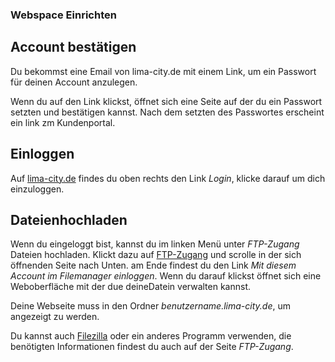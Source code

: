 ### Webspace Einrichten ###



## Account bestätigen ##

Du bekommst eine Email von lima-city.de mit einem Link, um ein Passwort für deinen Account anzulegen.

Wenn du auf den Link klickst, öffnet sich eine Seite auf der du ein Passwort setzten und bestätigen kannst. Nach dem setzten des Passwortes erscheint ein link zm Kundenportal.

## Einloggen ##

Auf [lima-city.de](lima-city.de) findes du oben rechts den Link *Login*, klicke darauf um dich einzuloggen.

## Dateienhochladen ##

Wenn du eingeloggt bist, kannst du im linken Menü unter *FTP-Zugang* Dateien hochladen.
Klickt dazu auf [FTP-Zugang](https://www.lima-city.de/usercp/ftp-accounts) und scrolle in der sich öffnenden Seite nach Unten. am Ende findest du den Link
*Mit diesem Account im Filemanager einloggen*. Wenn du darauf klickst öffnet sich eine Weboberfläche mit der due deineDatein verwalten kannst.

Deine Webseite muss in den Ordner *benutzername.lima-city.de*, um angezeigt zu werden.

Du kannst auch [Filezilla](https://filezilla-project.org/) oder ein anderes Programm verwenden, die benötigten Informationen findest du auch auf der Seite *FTP-Zugang*.
